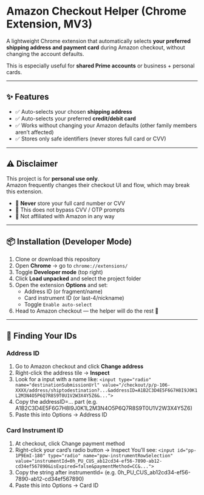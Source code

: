 <p align="justify">
   
# Amazon Checkout Helper (Chrome Extension, MV3)

A lightweight Chrome extension that automatically selects **your preferred shipping address and payment card** during Amazon checkout, without changing the account defaults.  

This is especially useful for **shared Prime accounts** or business + personal cards.

---

## ✨ Features

- ✅ Auto-selects your chosen **shipping address**  
- ✅ Auto-selects your preferred **credit/debit card**  
- ✅ Works without changing your Amazon defaults (other family members aren’t affected)  
- ✅ Stores only safe identifiers (never stores full card or CVV)  

---

## ⚠️ Disclaimer

This project is for **personal use only**.  
Amazon frequently changes their checkout UI and flow, which may break this extension.  

- 🛑 **Never** store your full card number or CVV  
- 🛑 This does not bypass CVV / OTP prompts  
- 🛑 Not affiliated with Amazon in any way  

---

## 📦 Installation (Developer Mode)

1. Clone or download this repository  
2. Open **Chrome** → go to `chrome://extensions/`  
3. Toggle **Developer mode** (top right)  
4. Click **Load unpacked** and select the project folder  
5. Open the extension **Options** and set:
   - Address ID (or fragment/name)
   - Card instrument ID (or last-4/nickname)
   - Toggle `Enable auto-select`  
6. Head to Amazon checkout — the helper will do the rest 🚀  

---

## 🔎 Finding Your IDs

### Address ID
1. Go to Amazon checkout and click **Change address**  
2. Right-click the address tile → **Inspect**  
3. Look for a input with a name like: 
   `<input type="radio" name="destinationSubmissionUrl"
     value="/checkout/p/p-106-XXXX/address/shiptodestination?...&addressID=A1B2C3D4E5F6G7H8I9J0K1L2M3N4O5P6Q7R8S9T0U1V2W3X4Y5Z6&...">`
5. Copy the addressID=... part (e.g. A1B2C3D4E5F6G7H8I9J0K1L2M3N4O5P6Q7R8S9T0U1V2W3X4Y5Z6)
6. Paste this into Options → Address ID

### Card Instrument ID

1. At checkout, click Change payment method
2. Right-click your card’s radio button → Inspect
You’ll see:
`<input id="pp-1P9EmI-180" type="radio" name="ppw-instrumentRowSelection"
  value="instrumentId=0h_PU_CUS_ab12cd34-ef56-7890-ab12-cd34ef567890&isExpired=false&paymentMethod=CC&...">`
3. Copy the string after instrumentId= (e.g. 0h_PU_CUS_ab12cd34-ef56-7890-ab12-cd34ef567890)
4. Paste this into Options → Card ID

</p>
